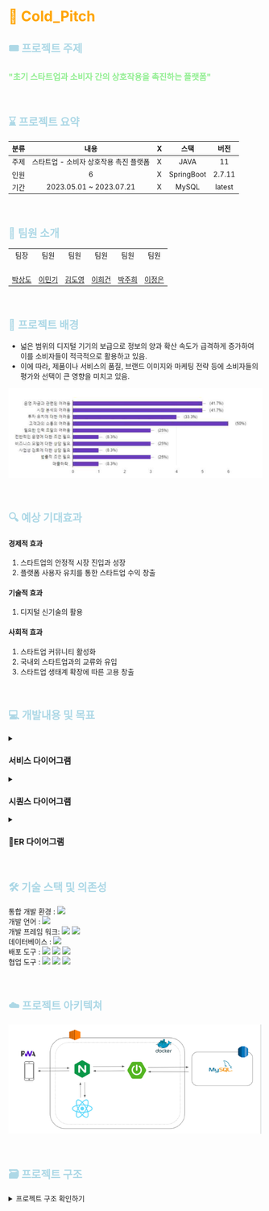 # <span style="color:orange">🍑 Cold_Pitch

## <span style="color:lightblue">🎟️ 프로젝트 주제

### <span style="color:lightgreen"> "초기 스타트업과 소비자 간의 상호작용을 촉진하는 플랫폼"

<br>

## <span style="color:lightblue">⌛️ 프로젝트 요약

| 분류 |           내용            | X |     스택     |  버전   |   
|----|:-----------------------:|---|:----------:|:-----:|
| 주제 | 스타트업 - 소비자 상호작용 촉진 플랫폼  | X |    JAVA    |  11   |
| 인원 |            6            | X | SpringBoot | 2.7.11 |
| 기간 | 2023.05.01 ~ 2023.07.21 | X |   MySQL    | latest      |

<br>

## <span style="color:lightblue">👥 팀원 소개

<div>
<table>
  <tbody>
    <tr>
        <td align="center"> 팀장 </td>
        <td align="center"> 팀원 </td>
        <td align="center"> 팀원 </td>
        <td align="center"> 팀원 </td>
        <td align="center"> 팀원 </td>
        <td align="center"> 팀원 </td>
    </tr>
    <tr>
        <td><img src="https://cdn.discordapp.com/attachments/1100586774889246832/1129064811020419173/1689260416581.jpg" width="100px;" alt=""/><br> </td>
        <td><img src="https://cdn.discordapp.com/attachments/1100586774889246832/1129060472948269108/20230301_165045_mod.jpg" width="100px;" alt=""/><br> </td>
        <td><img src="https://cdn.discordapp.com/attachments/1100586774889246832/1129064787821735946/image.png" width="100px;" alt=""/><br> </td>
        <td><img src="https://github.com/MightyLions/Cold_Pitch/assets/81156109/02117bc0-f64e-4625-9b5e-b2487d727b30" width="100px; " alt=""/></td>
        <td><img src="https://cdn.discordapp.com/attachments/1100586774889246832/1129062741437591733/IMG_3247.png" width="100px;" alt=""/><br> </td>
        <td><img src="https://cdn.discordapp.com/attachments/1100586774889246832/1129069755291156490/3472513308326963556_20230714001724733.jpg" width="100px;" alt=""/><br> </td>

   </tr>
    <tr>
      <td align="center"><a href="https://github.com/sangdob"> 박상도 </a></td>
      <td align="center"><a href="https://github.com/mon0mon"> 이민기 </a></td>
      <td align="center"><a href="https://github.com/greedyBackEnd"> 김도영 </a></td>
      <td align="center"><a href="https://github.com/dlrjs2360"> 이희건 </a></td>
      <td align="center"><a href="https://github.com/juhee77"> 박주희 </a></td>
      <td align="center"><a href="https://github.com/bear31eun"> 이정은 </a></td>
    </tr>

  </tbody>
</table>
</div>

<br>

## <span style="color:lightblue">📘 프로젝트 배경

- 넓은 범위의 디지털 기기의 보급으로 정보의 양과 확산 속도가 급격하게 증가하여 이를 소비자들이 적극적으로 활용하고 있음.
- 이에 따라, 제품이나 서비스의 품질, 브랜드 이미지와 마케팅 전략 등에 소비자들의 평가와 선택이 큰 영향을 미치고 있음.

![img_6.png](readmeImage/survey.png)

<br>

## <span style="color:lightblue">🔍 예상 기대효과
#### 경제적 효과
 1. 스타트업의 안정적 시장 진입과 성장
 2. 플랫폼 사용자 유치를 통한 스타트업 수익 창출
    
#### 기술적 효과
 1. 디지털 신기술의 활용
      
#### 사회적 효과
 1. 스타트업 커뮤니티 활성화
 2. 국내외 스타트업과의 교류와 유입
 3. 스타트업 생태계 확장에 따른 고용 창출


<br>

## <span style="color:lightblue">💻 개발내용 및 목표
<details>
<summary><h3>서비스 다이어그램</h3></summary>
 
![img_3.png](readmeImage/service-diagram.png)

</details>
<details>
<summary><h3>시퀀스 다이어그램</h3></summary>
 
![img_5.png](readmeImage/sequence-diagram.png)

</details>
<details>
<summary><h3>ER 다이어그램</h3></summary>

![img_2.png](readmeImage/erdiagram.png)

</details>

<br>

## <span style="color:lightblue">🛠️ 기술 스택 및 의존성

통합 개발 환경 : <img src="https://img.shields.io/badge/IntelliJ-000000?style=for-the-badge&logo=IntelliJ IDEA&logoColor=white">  
개발 언어 : <img src="https://img.shields.io/badge/JAVA-11-FFFFFF?style=for-the-badge&logo=openjdk&logoColor=FFFFFF"><br>
개발 프레임 워크: <img src="https://img.shields.io/badge/SpringBoot-2.7.11-6DB33F?style=for-the-badge&logo=SpringBoot&logoColor=6DB33F">   <img src="https://img.shields.io/badge/JUnit5-FFFFFF?style=for-the-badge&logo=JUnit5&logoColor=6DB33F"><br>
데이터베이스 : <img src="https://img.shields.io/badge/mysql-003B57?style=for-the-badge&logo=Mysql&logoColor=white"><br>
배포 도구 : <img src="https://img.shields.io/badge/amazonec2-FF9900?style=for-the-badge&logo=amazonec2&logoColor=white"> <img src="https://img.shields.io/badge/docker-2496ED?style=for-the-badge&logo=docker&logoColor=white"> <img src="https://img.shields.io/badge/githubactions-2088FF?style=for-the-badge&logo=githubactions&logoColor=white">    <br>
협업 도구 : <img src="https://img.shields.io/badge/GitHub-181717?style=for-the-badge&logo=GitHub&logoColor=white">
<img src="https://img.shields.io/badge/Notion -000000?style=for-the-badge&logo=Notion&logoColor=white">
<img src="https://img.shields.io/badge/Drive -4285F4?style=for-the-badge&logo=GoogleDrive&logoColor=white"><br>

<br>

## <span style="color:lightblue">☁️ 프로젝트 아키텍쳐
![img_1.png](readmeImage/architecture.png)

<br>

## <span style="color:lightblue">🗃️ 프로젝트 구조

<details>
 <summary>프로젝트 구조 확인하기</summary>

~~~
├── ColdPitchApplication.java
├── aop
│   └── LoggingAspect.java
├── config
│   ├── Auditing
│   │   ├── AuditorAwareImpl.java
│   │   └── JpaAuditingConfig.java
│   ├── cloud
│   │   └── S3Config.java
│   ├── file
│   │   └── FileConfig.java
│   ├── okHttp
│   │   └── OkHttpClientConfig.java
│   ├── querydsl
│   │   └── QuerydslConfiguration.java
│   ├── security
│   │   ├── CorsConfig.java
│   │   ├── JwtConfig.java
│   │   └── SecurityConfig.java
│   └── swagger
│       └── SwaggerConfig.java
├── core
│   ├── factory
│   │   └── YamlLoadFactory.java
│   └── manager
│       ├── AbstractFileManager.java
│       └── FileManager.java
├── domain
│   ├── apicontroller
│   │   ├── CommentApiController.java
│   │   ├── CompanyRegistrationController.java
│   │   ├── FileApiController.java
│   │   ├── HelloApiController.java
│   │   ├── PostApiController.java
│   │   ├── SolutionApiController.java
│   │   ├── TagApiController.java
│   │   ├── UserApiController.java
│   │   ├── UserAuthApiController.java
│   │   └── UserTagController.java
│   ├── entity
│   │   ├── BaseEntity.java
│   │   ├── Comment.java
│   │   ├── CompanyRegistration.java
│   │   ├── Dislike.java
│   │   ├── File.java
│   │   ├── FileStatus.java
│   │   ├── Hello.java
│   │   ├── Like.java
│   │   ├── Post.java
│   │   ├── Solution.java
│   │   ├── Tag.java
│   │   ├── User.java
│   │   ├── UserTag.java
│   │   ├── comment
│   │   │   ├── CommentRequestType.java
│   │   │   └── CommentState.java
│   │   ├── dto
│   │   │   ├── comment
│   │   │   │   ├── CommentRequestDto.java
│   │   │   │   └── CommentResponseDto.java
│   │   │   ├── companyRegistraion
│   │   │   │   ├── CompanyRegistrationDto.java
│   │   │   │   └── CompanyRegistrationValidationDto.java
│   │   │   ├── file
│   │   │   │   ├── FileUploadRequest.java
│   │   │   │   └── FileUploadResponse.java
│   │   │   ├── jwt
│   │   │   │   ├── RefreshToken.java
│   │   │   │   ├── TokenDto.java
│   │   │   │   └── TokenRequestDto.java
│   │   │   ├── post
│   │   │   │   ├── PostRequestDto.java
│   │   │   │   └── PostResponseDto.java
│   │   │   ├── solution
│   │   │   │   ├── SolutionRequestDto.java
│   │   │   │   └── SolutionResponseDto.java
│   │   │   ├── tag
│   │   │   │   └── TagRequestDto.java
│   │   │   ├── user
│   │   │   │   ├── CompanyRequestDto.java
│   │   │   │   ├── CompanyResponseDto.java
│   │   │   │   ├── LoginDto.java
│   │   │   │   ├── UserRequestDto.java
│   │   │   │   └── UserResponseDto.java
│   │   │   └── usertag
│   │   │       ├── TagRequestDto.java
│   │   │       └── TagResponseDto.java
│   │   ├── post
│   │   │   ├── Category.java
│   │   │   ├── LikeState.java
│   │   │   └── PostState.java
│   │   ├── solution
│   │   │   └── SolutionState.java
│   │   ├── tag
│   │   │   └── TagName.java
│   │   └── user
│   │       ├── CurState.java
│   │       └── UserType.java
│   ├── repository
│   │   ├── CommentRepository.java
│   │   ├── CommentRepositoryCustom.java
│   │   ├── CommentRepositoryImpl.java
│   │   ├── CompanyRegistrationRepository.java
│   │   ├── DislikeRepository.java
│   │   ├── FileJPARepository.java
│   │   ├── FileQueryRepository.java
│   │   ├── FileRepository.java
│   │   ├── FileRepositoryCustom.java
│   │   ├── HelloRepository.java
│   │   ├── LikeRepository.java
│   │   ├── PostRepository.java
│   │   ├── PostRepositoryCustom.java
│   │   ├── PostRepositoryImpl.java
│   │   ├── RefreshTokenRepository.java
│   │   ├── SolutionRepository.java
│   │   ├── SolutionRepositoryCustom.java
│   │   ├── SolutionRepositoryImpl.java
│   │   ├── TagRepository.java
│   │   ├── UserRepository.java
│   │   ├── UserRepositoryCustom.java
│   │   ├── UserRepositoryCustomImpl.java
│   │   ├── UserTagRepository.java
│   │   └── support
│   │       └── Querydsl4RepositorySupport.java
│   └── service
│       ├── CommentService.java
│       ├── CompanyRegistrationService.java
│       ├── CompanyRegistrationValidator.java
│       ├── CustomUserDetailService.java
│       ├── FileService.java
│       ├── HelloService.java
│       ├── PostService.java
│       ├── RefreshTokenService.java
│       ├── SolutionService.java
│       ├── TagService.java
│       ├── UserService.java
│       └── UserTagService.java
├── exception
│   ├── CustomException.java
│   ├── CustomSecurityException.java
│   ├── ExceptionHandleFilter.java
│   └── handler
│       ├── ErrorCode.java
│       ├── ErrorResponse.java
│       └── GlobalExceptionHandler.java
├── jwt
│   ├── JwtFilter.java
│   ├── TokenProvider.java
│   └── exception
│       ├── JwtAccessDeniedHandler.java
│       └── JwtAuthenticationEntryPoint.java
└── utils
    ├── RandomUtil.java
    ├── SecurityUtil.java
    └── ServerUtil.java
~~~

</details>
<!--
## <span style="color:lightblue">😉 오류처리
<details>
<summary> 오류 처리 문서</summary>
HTTP 상태 코드


| 상태  |         코드          |               	메시지               |
|-----|:-------------------:|:--------------------------------:|
| 204 |  해당 컨텐츠를 찾을 수 없습니다  |    	요청한 컨텐츠를 찾을 수 없을 때 반환됩니다.    |
| 301 |    URI가 변경되었습니다	    |      요청한 URI가 변경되었음을 나타냅니다.      |
| 400 |     잘못된 요청입니다	      |      클라이언트의 잘못된 요청을 나타냅니다.       |
| 403 |    접근 권한이 없습니다	     |       접근 권한이 없는 경우 반환됩니다.        |
| 404 | 해당 컨텐츠가 존재하지 않습니다	  |    요청한 컨텐츠가 존재하지 않을 때 반환됩니다.     |
| 405 |    잘못된 접근 방식입니다     | 	요청에 사용된 HTTP 메서드가 잘못되었음을 나타냅니다. |
| 408 |  접근 요청시간이 만료되었습니다   |      	요청 시간이 만료되었을 때 반환됩니다.      |
| 500 | 내부적인 서버 에러가 발생했습니다	 | 서버 내부에서 예기치 않은 에러가 발생한 경우 반환됩니다. |
| 501 |   구현되지 않은 기능입니다	    |    요청한 기능이 구현되지 않은 경우 반환됩니다.     |
| 401 | JWT 서명이 존재하지 않습니다	  |       JWT 서명이 없을 때 반환됩니다.        |
| 403 |     권한이 맞지 않습니다     |       	권한이 맞지 않을 때 반환됩니다.        |
-->

</details>

## <span style="color:lightblue">🧐 비즈니스 로직
<details>
<summary>초기 비즈니스 모델</summary>
 
![스크린샷 2023-07-13 오전 10 25 48](https://github.com/MightyLions/Cold_Pitch/assets/81156109/7a7a862a-4469-4415-abaf-df47d4e4558b)


</details>

<details>
<summary>메인 비즈니스 모델</summary>
 
![스크린샷 2023-07-13 오전 10 25 57](https://github.com/MightyLions/Cold_Pitch/assets/81156109/2c04703d-93b7-495d-97fa-4653bb9e1e6f)

</details>

<details>
<summary>확장 비즈니스 모델</summary>
 
![스크린샷 2023-07-13 오전 10 26 08](https://github.com/MightyLions/Cold_Pitch/assets/81156109/57c59e35-b4d9-41f8-a032-83009cc3384c)


</details>

<br>

## <span style="color:lightblue">🗂️ 버전기록


<br> 
